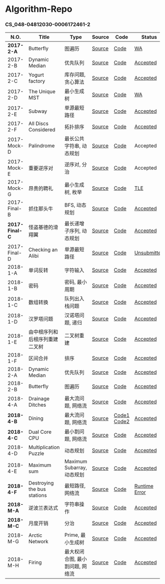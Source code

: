 # Algorithm-Repo

### CS_048-04812030-0006172461-2

| N.O.             | Title                          | Type                             | Source                                                       | Code                                                         | Status                                                    |
| ---------------- | ------------------------------ | -------------------------------- | ------------------------------------------------------------ | ------------------------------------------------------------ | --------------------------------------------------------- |
| **2017-2-A**     | Butterfly                      | 图遍历                           | [Source](https://github.com/Tenant/Algorithm-Repo/blob/master/CS_048-04812030-0006172461-2/2017-2-A.md) | [Code](https://github.com/Tenant/Algorithm-Repo/blob/master/CS_048-04812030-0006172461-2/2017-2-A.cpp) | [WA](http://algorithm.openjudge.cn/algorithmb/A/)         |
| 2017-2-B         | Dynamic Median                 | 优先队列                         | [Source](https://github.com/Tenant/Algorithm-Repo/blob/master/CS_048-04812030-0006172461-2/2017-2-B.md) | [Code](https://github.com/Tenant/Algorithm-Repo/blob/master/CS_048-04812030-0006172461-2/2017-2-B.cpp) | [Accepted](http://algorithm.openjudge.cn/algorithmb/B/)   |
| 2017-2-C         | Yogurt factory                 | 库存问题, 贪心算法               | [Source](https://github.com/Tenant/Algorithm-Repo/blob/master/CS_048-04812030-0006172461-2/2017-2-C.md) | [Code](https://github.com/Tenant/Algorithm-Repo/blob/master/CS_048-04812030-0006172461-2/2017-2-C.cpp) | [Accepted](http://algorithm.openjudge.cn/algorithmb/C/)   |
| 2017-2-D         | The Unique MST                 | 最小生成树                       | [Source](https://github.com/Tenant/Algorithm-Repo/blob/master/CS_048-04812030-0006172461-2/2017-2-D.md) | [Code](https://github.com/Tenant/Algorithm-Repo/blob/master/CS_048-04812030-0006172461-2/2017-2-D.cpp) | [WA](http://algorithm.openjudge.cn/algorithmb/D/)         |
| 2017-2-E         | Subway                         | 单源最短路径                     | [Source](https://github.com/Tenant/Algorithm-Repo/blob/master/CS_048-04812030-0006172461-2/2017-2-E.md) | [Code](https://github.com/Tenant/Algorithm-Repo/blob/master/CS_048-04812030-0006172461-2/2017-2-E.cpp) | [Accepted](http://algorithm.openjudge.cn/algorithmb/E/)   |
| 2017-2-F         | All Discs Considered           | 拓扑排序                         | [Source](https://github.com/Tenant/Algorithm-Repo/blob/master/CS_048-04812030-0006172461-2/2017-2-F.md) | [Code](https://github.com/Tenant/Algorithm-Repo/blob/master/CS_048-04812030-0006172461-2/2017-2-F.cpp) | [Accepted](http://algorithm.openjudge.cn/algorithmb/F/)   |
| 2017-Mock-D      | Palindrome                     | 最长公共字符串, 动态规划         | [Source](https://github.com/Tenant/Algorithm-Repo/blob/master/CS_048-04812030-0006172461-2/2017-Mock-D.md) | [Code](https://github.com/Tenant/Algorithm-Repo/blob/master/CS_048-04812030-0006172461-2/2017-Mock-D.cpp) | Accepted                                                  |
| 2017-Mock-E      | 重要逆序对                     | 逆序对, 分治                     | [Source](https://github.com/Tenant/Algorithm-Repo/blob/master/CS_048-04812030-0006172461-2/2017-Mock-E.md) | [Code](https://github.com/Tenant/Algorithm-Repo/blob/master/CS_048-04812030-0006172461-2/2017-Mock-E%20accepted) | Accepted                                                  |
| 2017-Mock-G      | 昂贵的聘礼                     | 最小生成树, 枚举                 | [Source](https://github.com/Tenant/Algorithm-Repo/blob/master/CS_048-04812030-0006172461-2/2017-Mock-G.md) | [Code](https://github.com/Tenant/Algorithm-Repo/blob/master/CS_048-04812030-0006172461-2/2017-Mock-G.cpp) | [TLE](http://algorithm.openjudge.cn/2017mock/G/)          |
| 2017-Final-B     | 抓住那头牛                     | BFS, 动态规划                    | [Source](https://github.com/Tenant/Algorithm-Repo/blob/master/CS_048-04812030-0006172461-2/2017-Final-B.md) | [Code](https://github.com/Tenant/Algorithm-Repo/blob/master/CS_048-04812030-0006172461-2/2017-Final-B.cpp) | [Accepted](http://algorithm.openjudge.cn/final2017/B/)    |
| **2017-Final-C** | 怪盗基德的滑翔翼               | 最长递增子序列, 动态规划         | [Source](https://github.com/Tenant/Algorithm-Repo/blob/master/CS_048-04812030-0006172461-2/2017-Final-C.md) | [Code](https://github.com/Tenant/Algorithm-Repo/blob/master/CS_048-04812030-0006172461-2/2017-Final-C.cpp) | [Accepted](http://algorithm.openjudge.cn/final2017/C/)    |
| 2017-Final-D     | Checking an Alibi              | 单源最短路径                     | [Source](https://github.com/Tenant/Algorithm-Repo/blob/master/CS_048-04812030-0006172461-2/2017-Final-D.md) | [Code](https://github.com/Tenant/Algorithm-Repo/blob/master/CS_048-04812030-0006172461-2/2017-Final-D.cpp) | [Unsubmitted](http://algorithm.openjudge.cn/final2017/D/) |
| 2018-1-A         | 单词反转                       | 字符输入                         | [Source](https://github.com/Tenant/Algorithm-Repo/blob/master/CS_048-04812030-0006172461-2/2018-1-A.md) | [Code](https://github.com/Tenant/Algorithm-Repo/blob/master/CS_048-04812030-0006172461-2/2018-1-A.cpp) | [Accepted](http://algorithm.openjudge.cn/201801/A/)       |
| 2018-1-B         | 密码                           | 密码, 最小周期                   | [Source](https://github.com/Tenant/Algorithm-Repo/blob/master/CS_048-04812030-0006172461-2/2018-1-B.md) | [Code](https://github.com/Tenant/Algorithm-Repo/blob/master/CS_048-04812030-0006172461-2/2018-1-B.cpp) | [Accepted](http://algorithm.openjudge.cn/201801/B/)       |
| 2018-1-C         | 数组转换                       | 队列出入栈问题                   | [Source](https://github.com/Tenant/Algorithm-Repo/blob/master/CS_048-04812030-0006172461-2/2018-1-C.md) | [Code](https://github.com/Tenant/Algorithm-Repo/blob/master/CS_048-04812030-0006172461-2/2018-1-C.cpp) | [Accepted](http://algorithm.openjudge.cn/201801/C/)       |
| 2018-1-D         | 汉罗塔问题                     | 汉诺塔问题, 递归                 | [Source](https://github.com/Tenant/Algorithm-Repo/blob/master/CS_048-04812030-0006172461-2/2018-1-D.md) | [Code](https://github.com/Tenant/Algorithm-Repo/blob/master/CS_048-04812030-0006172461-2/2018-1-D.cpp) | [Accepted](http://algorithm.openjudge.cn/201801/D/)       |
| 2018-1-E         | 由中根序列和后根序列重建二叉树 | 二叉树重建                       | [Source](https://github.com/Tenant/Algorithm-Repo/blob/master/CS_048-04812030-0006172461-2/2018-1-E.md) | [Code](https://github.com/Tenant/Algorithm-Repo/blob/master/CS_048-04812030-0006172461-2/2018-1-E.cpp) | [Accepted](http://algorithm.openjudge.cn/201801/E/)       |
| 2018-1-F         | 区间合并                       | 排序                             | [Source](https://github.com/Tenant/Algorithm-Repo/blob/master/CS_048-04812030-0006172461-2/2018-1-F.md) | [Code](https://github.com/Tenant/Algorithm-Repo/blob/master/CS_048-04812030-0006172461-2/2018-1-F.cpp) | [Accepted](http://algorithm.openjudge.cn/201801/F/)       |
| 2018-2-A         | Dynamic Median                 | 优先队列                         | [Source](https://github.com/Tenant/Algorithm-Repo/blob/master/CS_048-04812030-0006172461-2/2018-2-A.md) | [Code](https://github.com/Tenant/Algorithm-Repo/blob/master/CS_048-04812030-0006172461-2/2018-2-A.cpp) | [Accepted](http://algorithm.openjudge.cn/201802/A/)       |
| 2018-2-B         | Butterfly                      | 图遍历                           | [Source](https://github.com/Tenant/Algorithm-Repo/blob/master/CS_048-04812030-0006172461-2/2018-2-B.md) | [Code](https://github.com/Tenant/Algorithm-Repo/blob/master/CS_048-04812030-0006172461-2/2018-2-B.cpp) | [Accepted](http://algorithm.openjudge.cn/201802/B/)       |
| 2018-4-A         | Drainage Ditches               | 最大流问题, 网络流               | [Source](https://github.com/Tenant/Algorithm-Repo/blob/master/CS_048-04812030-0006172461-2/2018-4-A.md) | [Code](https://github.com/Tenant/Algorithm-Repo/blob/master/CS_048-04812030-0006172461-2/2018-4-A.cpp) | [Accepted](http://algorithm.openjudge.cn/201804/A/)       |
| **2018-4-B**     | Dining                         | 最大流问题, 网络流               | [Source](https://github.com/Tenant/Algorithm-Repo/blob/master/CS_048-04812030-0006172461-2/2018-4-B.md) | [Code1](https://github.com/Tenant/Algorithm-Repo/blob/master/CS_048-04812030-0006172461-2/2018-4-B_1.cpp) [Code2](https://github.com/Tenant/Algorithm-Repo/blob/master/CS_048-04812030-0006172461-2/2018-4-B_2.cpp) | [Accepted](http://algorithm.openjudge.cn/201804/B/)       |
| **2018-4-C**     | Dual Core CPU                  | 最小割问题, 网络流               | [Source](https://github.com/Tenant/Algorithm-Repo/blob/master/CS_048-04812030-0006172461-2/2018-4-C.md) | [Code](https://github.com/Tenant/Algorithm-Repo/blob/master/CS_048-04812030-0006172461-2/2018-4-C.cpp) | [Accepted](http://algorithm.openjudge.cn/201804/C/)       |
| 2018-4-D         | Multiplication Puzzle          | 动态规划                         | [Source](https://github.com/Tenant/Algorithm-Repo/blob/master/CS_048-04812030-0006172461-2/2018-4-D.md) | [Code](https://github.com/Tenant/Algorithm-Repo/blob/master/CS_048-04812030-0006172461-2/2018-4-D.cpp) | [Accepted](http://algorithm.openjudge.cn/201804/D/)       |
| 2018-4-E         | Maximum sum                    | Maximum Subarray, 动态规划       | [Source](https://github.com/Tenant/Algorithm-Repo/blob/master/CS_048-04812030-0006172461-2/2018-4-E.md) | [Code](https://github.com/Tenant/Algorithm-Repo/blob/master/CS_048-04812030-0006172461-2/2018-4-E.cpp) | [Accepted](http://algorithm.openjudge.cn/201804/E/)       |
| **2018-4-F**     | Destroying the bus stations    | 最短路径, 网络流                 | [Source](https://github.com/Tenant/Algorithm-Repo/blob/master/CS_048-04812030-0006172461-2/2018-4-F.md) | [Code](https://github.com/Tenant/Algorithm-Repo/blob/master/CS_048-04812030-0006172461-2/2018-4-F.cpp) | [Runtime Error](http://algorithm.openjudge.cn/201804/F/)  |
| **2018-M-A**     | 逆波兰表达式                   | 字符串操作                       | [Source](https://github.com/Tenant/Algorithm-Repo/blob/master/CS_048-04812030-0006172461-2/2018-M-A.md) | [Code](https://github.com/Tenant/Algorithm-Repo/blob/master/CS_048-04812030-0006172461-2/2018-M-A.cpp) | [Accepted](http://algorithm.openjudge.cn/exfinalsim/1/)   |
| **2018-M-C**     | 月度开销                       | 分治                             | [Source](https://github.com/Tenant/Algorithm-Repo/blob/master/CS_048-04812030-0006172461-2/2018-M-C.md) | [Code](https://github.com/Tenant/Algorithm-Repo/blob/master/CS_048-04812030-0006172461-2/2018-M-C.cpp) | [Accepted](http://algorithm.openjudge.cn/exfinalsim/3/)   |
| 2018-M-G         | Arctic Network                 | Prime, 最小生成树                | [Source](https://github.com/Tenant/Algorithm-Repo/blob/master/CS_048-04812030-0006172461-2/2018-M-G.md) | [Code](https://github.com/Tenant/Algorithm-Repo/blob/master/CS_048-04812030-0006172461-2/2018-M-G.cpp) | [Accepted](http://algorithm.openjudge.cn/exfinalsim/7/)   |
| 2018-M-H         | Firing                         | 最大权闭合图, 最小割问题, 网络流 | [Source](https://github.com/Tenant/Algorithm-Repo/blob/master/CS_048-04812030-0006172461-2/2018-M-H.md) | [Code](https://github.com/Tenant/Algorithm-Repo/blob/master/CS_048-04812030-0006172461-2/2018-M-H.cpp) | [Accepted](http://algorithm.openjudge.cn/exfinalsim/8/)   |

